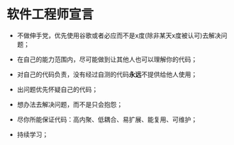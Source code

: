 # 软件工程师宣言

- 不做伸手党，优先使用谷歌或者必应而不是x度(除非某天x度被认可)去解决问题；

- 在自己的能力范围内，尽可能做到让其他人也可以理解你的代码；

- 对自己的代码负责，没有经过自测的代码**永远**不提供给他人使用；

- 出问题优先怀疑自己的代码；

- 想办法去解决问题，而不是只会抱怨；

- 尽你所能保证代码：高内聚、低耦合、易扩展、能复用、可维护；

- 持续学习；
